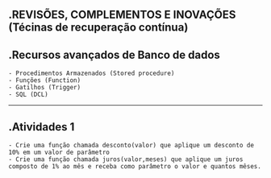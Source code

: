 .REVISÕES, COMPLEMENTOS E INOVAÇÕES (Técinas de recuperação contínua)
------------
.Recursos avançados de Banco de dados
------------
	- Procedimentos Armazenados (Stored procedure)
	- Funções (Function)
	- Gatilhos (Trigger)
	- SQL (DCL)
------------
.Atividades 1
------------
	- Crie uma função chamada desconto(valor) que aplique um desconto de 10% em um valor de parâmetro
	- Crie uma função chamada juros(valor,meses) que aplique um juros composto de 1% ao mês e receba como parâmetro o valor e quantos mêses.

